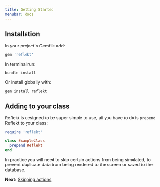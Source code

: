 ```yaml
---
title: Getting Started
menubar: docs
---
```


## Installation

In your project's Gemfile add:
```ruby
gem 'reflekt'
```  

In terminal run:
```
bundle install
```

Or install globally with:
```
gem install reflekt
```

## Adding to your class

Reflekt is designed to be super simple to use, all you have to do is `prepend` Reflekt to your class:

```ruby
require 'reflekt'

class ExampleClass
  prepend Reflekt
end
```

In practice you will need to skip certain actions from being simulated, to prevent duplicate data from being rendered to the screen or saved to the database.

**Next:** [Skipping actions](/docs/skipping-actions)

